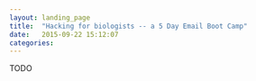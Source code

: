 ```yaml
---
layout: landing_page
title:  "Hacking for biologists -- a 5 Day Email Boot Camp"
date:   2015-09-22 15:12:07
categories: 
---
```


TODO
